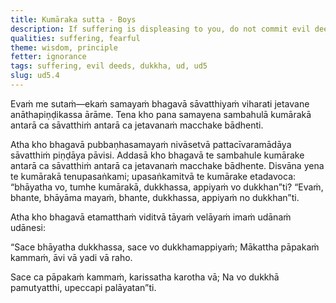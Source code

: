 ```yaml
---
title: Kumāraka sutta - Boys
description: If suffering is displeasing to you, do not commit evil deeds, whether openly or in secret.
qualities: suffering, fearful
theme: wisdom, principle
fetter: ignorance
tags: suffering, evil deeds, dukkha, ud, ud5
slug: ud5.4
---
```


Evaṁ me sutaṁ—ekaṁ samayaṁ bhagavā sāvatthiyaṁ viharati jetavane anāthapiṇḍikassa ārāme. Tena kho pana samayena sambahulā kumārakā antarā ca sāvatthiṁ antarā ca jetavanaṁ macchake bādhenti.

Atha kho bhagavā pubbaṇhasamayaṁ nivāsetvā pattacīvaramādāya sāvatthiṁ piṇḍāya pāvisi. Addasā kho bhagavā te sambahule kumārake antarā ca sāvatthiṁ antarā ca jetavanaṁ macchake bādhente. Disvāna yena te kumārakā tenupasaṅkami; upasaṅkamitvā te kumārake etadavoca: “bhāyatha vo, tumhe kumārakā, dukkhassa, appiyaṁ vo dukkhan”ti? “Evaṁ, bhante, bhāyāma mayaṁ, bhante, dukkhassa, appiyaṁ no dukkhan”ti.

Atha kho bhagavā etamatthaṁ viditvā tāyaṁ velāyaṁ imaṁ udānaṁ udānesi:

“Sace bhāyatha dukkhassa,
sace vo dukkhamappiyaṁ;
Mākattha pāpakaṁ kammaṁ,
āvi vā yadi vā raho.

Sace ca pāpakaṁ kammaṁ,
karissatha karotha vā;
Na vo dukkhā pamutyatthi,
upeccapi palāyatan”ti.

